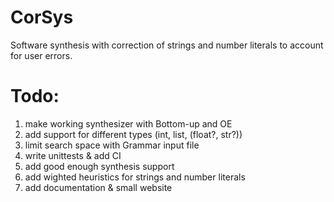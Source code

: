 # CorSys
Software synthesis with correction of strings and number literals to account for user errors.


# Todo:
1) make working synthesizer with Bottom-up and OE
2) add support for different types (int, list, (float?, str?))
3) limit search space with Grammar input file
4) write unittests & add CI
5) add good enough synthesis support
6) add wighted heuristics for strings and number literals
7) add documentation & small website
